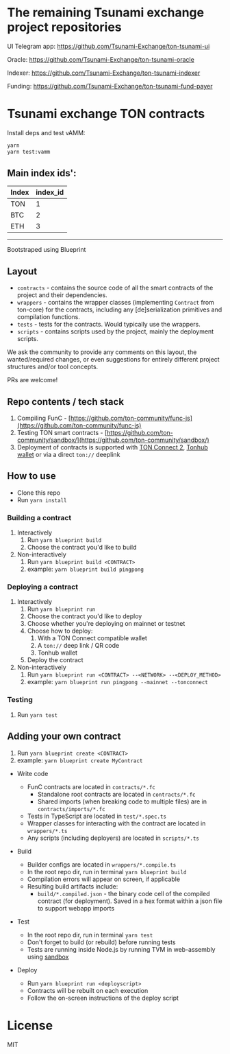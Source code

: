 # The remaining Tsunami exchange project repositories
UI Telegram app: https://github.com/Tsunami-Exchange/ton-tsunami-ui

Oracle: https://github.com/Tsunami-Exchange/ton-tsunami-oracle

Indexer: https://github.com/Tsunami-Exchange/ton-tsunami-indexer

Funding: https://github.com/Tsunami-Exchange/ton-tsunami-fund-payer

# Tsunami exchange TON contracts

Install deps and test vAMM:

```sh
yarn
yarn test:vamm
```

## Main index ids':

| Index | index_id |
| ----- | -------- |
| TON   | 1        |
| BTC   | 2        |
| ETH   | 3        |

---

Bootstraped using Blueprint

## Layout

- `contracts` - contains the source code of all the smart contracts of the project and their dependencies.
- `wrappers` - contains the wrapper classes (implementing `Contract` from ton-core) for the contracts, including any [de]serialization primitives and compilation functions.
- `tests` - tests for the contracts. Would typically use the wrappers.
- `scripts` - contains scripts used by the project, mainly the deployment scripts.

We ask the community to provide any comments on this layout, the wanted/required changes, or even suggestions for entirely different project structures and/or tool concepts.

PRs are welcome!

## Repo contents / tech stack

1. Compiling FunC - [https://github.com/ton-community/func-js](https://github.com/ton-community/func-js)
2. Testing TON smart contracts - [https://github.com/ton-community/sandbox/](https://github.com/ton-community/sandbox/)
3. Deployment of contracts is supported with [TON Connect 2](https://github.com/ton-connect/), [Tonhub wallet](https://tonhub.com/) or via a direct `ton://` deeplink

## How to use

- Clone this repo
- Run `yarn install`

### Building a contract

1. Interactively
   1. Run `yarn blueprint build`
   2. Choose the contract you'd like to build
1. Non-interactively
   1. Run `yarn blueprint build <CONTRACT>`
   2. example: `yarn blueprint build pingpong`

### Deploying a contract

1. Interactively
   1. Run `yarn blueprint run`
   2. Choose the contract you'd like to deploy
   3. Choose whether you're deploying on mainnet or testnet
   4. Choose how to deploy:
      1. With a TON Connect compatible wallet
      2. A `ton://` deep link / QR code
      3. Tonhub wallet
   5. Deploy the contract
2. Non-interactively
   1. Run `yarn blueprint run <CONTRACT> --<NETWORK> --<DEPLOY_METHOD>`
   2. example: `yarn blueprint run pingpong --mainnet --tonconnect`

### Testing

1. Run `yarn test`

## Adding your own contract

1. Run `yarn blueprint create <CONTRACT>`
2. example: `yarn blueprint create MyContract`

- Write code

  - FunC contracts are located in `contracts/*.fc`
    - Standalone root contracts are located in `contracts/*.fc`
    - Shared imports (when breaking code to multiple files) are in `contracts/imports/*.fc`
  - Tests in TypeScript are located in `test/*.spec.ts`
  - Wrapper classes for interacting with the contract are located in `wrappers/*.ts`
  - Any scripts (including deployers) are located in `scripts/*.ts`

- Build

  - Builder configs are located in `wrappers/*.compile.ts`
  - In the root repo dir, run in terminal `yarn blueprint build`
  - Compilation errors will appear on screen, if applicable
  - Resulting build artifacts include:
    - `build/*.compiled.json` - the binary code cell of the compiled contract (for deployment). Saved in a hex format within a json file to support webapp imports

- Test

  - In the root repo dir, run in terminal `yarn test`
  - Don't forget to build (or rebuild) before running tests
  - Tests are running inside Node.js by running TVM in web-assembly using [sandbox](https://github.com/ton-community/sandbox)

- Deploy
  - Run `yarn blueprint run <deployscript>`
  - Contracts will be rebuilt on each execution
  - Follow the on-screen instructions of the deploy script

# License

MIT
